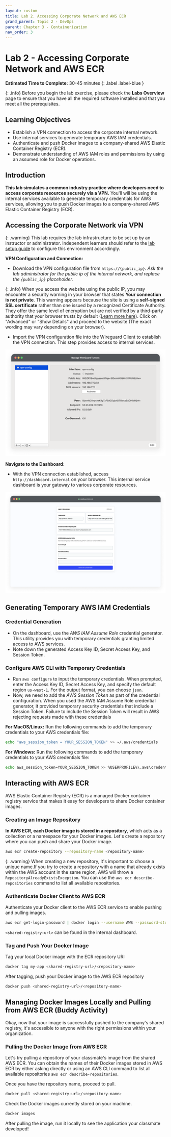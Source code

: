 ```yaml
---
layout: custom
title: Lab 2. Accessing Corporate Network and AWS ECR
grand_parent: Topic 2 - DevOps
parent: Chapter 3 - Containerization
nav_order: 3
---
```

# Lab 2 - Accessing Corporate Network and AWS ECR
**Estimated Time to Complete:** 30-45 minutes
{: .label .label-blue }

{: .info}
Before you begin the lab exercise, please check the **Labs Overview** page to ensure that you have all the required software installed and that you meet all the prerequisites.

## Learning Objectives
- Establish a VPN connection to access the corporate internal network.
- Use internal services to generate temporary AWS IAM credentials.
- Authenticate and push Docker images to a company-shared AWS Elastic Container Registry (ECR).
- Demonstrate understanding of AWS IAM roles and permissions by using an assumed role for Docker operations.

## Introduction
**This lab simulates a common industry practice where developers need to access corporate resources securely via a VPN.** You'll will be using the internal services available to generate temporary credentials for AWS services, allowing you to push Docker images to a company-shared AWS Elastic Container Registry (ECR).

## Accessing the Corporate Network via VPN

{: .warning}
This lab requires the lab infrastructure to be set up by an instructor or administrator. Independent learners should refer to the [lab setup guide](../../../../lab-setup-guide/) to configure this environment accordingly.

**VPN Configuration and Connection:**
- Download the VPN configuration file from `https://{public_ip}`. _Ask the lab administrator for the public ip of the internal network, and replace the `{public_ip}` placeholder._

{: .info}
When you access the website using the public IP, you may encounter a security warning in your browser that states **Your connection is not private**. This warning appears because the site is using a **self-signed SSL certificate** rather than one issued by a recognized Certificate Authority. They offer the same level of encryption but are not verified by a third-party authority that your browser trusts by default ([Learn more here](https://en.wikipedia.org/wiki/Self-signed_certificate)). Click on "Advanced" or "Show Details" and proceed to the website (The exact wording may vary depending on your browser).

- Import the VPN configuration file into the Wireguard Client to establish the VPN connection. This step provides access to internal services.


![wireguard interface](./imgs/wireguard.png)

**Navigate to the Dashboard:**
- With the VPN connection established, access `http://dashboard.internal` on your browser. This internal service dashboard is your gateway to various corporate resources.

![dashboard webpage](./imgs/dashboard.png)

## Generating Temporary AWS IAM Credentials

### Credential Generation
- On the dashboard, use the _AWS IAM Assume Role_ credential generator. This utility provides you with temporary credentials granting limited access to AWS services.
- Note down the generated Access Key ID, Secret Access Key, and Session Token.

### Configure AWS CLI with Temporary Credentials
- Run `aws configure` to input the temporary credentials. When prompted, enter the Access Key ID, Secret Access Key, and specify the default region `us-west-1`. For the output format, you can choose `json`.
- Now, we need to add the _AWS Session Token_ as part of the credential configuration. When you used the AWS IAM Assume Role credential generator, it provided temporary security credentials that include a Session Token. Failure to include the Session Token will result in AWS rejecting requests made with these credentials

**For MacOS/Linux:**
Run the following commands to add the temporary credentials to your AWS credentials file:
```bash
echo "aws_session_token = YOUR_SESSION_TOKEN" >> ~/.aws/credentials
```

**For Windows:**
Run the following commands to add the temporary credentials to your AWS credentials file:
```bash
echo aws_session_token=YOUR_SESSION_TOKEN >> %USERPROFILE%\.aws\credentials
```



## Interacting with AWS ECR
AWS Elastic Container Registry (ECR) is a managed Docker container registry service that makes it easy for developers to share Docker container images.

### Creating an Image Repository
**In AWS ECR, each Docker image is stored in a repository**, which acts as a collection or a namespace for your Docker images. Let's create a repository where you can push and share your Docker image.

```bash
aws ecr create-repository --repository-name <repository-name>
```

{: .warning}
When creating a new repository, it's important to choose a unique name.If you try to create a repository with a name that already exists within the AWS account in the same region, AWS will throw a `RepositoryAlreadyExistsException`. You can use the `aws ecr describe-repositories` command to list all available repositories.

### Authenticate Docker Client to AWS ECR
Authenticate your Docker client to the AWS ECR service to enable pushing and pulling images.

```bash
aws ecr get-login-password | docker login --username AWS --password-stdin <shared-registry-url>
```
`<shared-registry-url>` can be found in the internal dashboard.

### Tag and Push Your Docker Image
Tag your local Docker image with the ECR repository URI

```bash
docker tag my-app <shared-registry-url>/<repository-name>
```

After tagging, push your Docker image to the AWS ECR repository

```bash
docker push <shared-registry-url>/<repository-name>
```

## Managing Docker Images Locally and Pulling from AWS ECR (Buddy Activity)
Okay, now that your image is successfully pushed to the company's shared registry, it's accessible to anyone with the right permissions within your organization.

### Pulling the Docker Image from AWS ECR
Let's try pulling a repository of your classmate's image from the shared AWS ECR. You can obtain the names of their Docker images stored in AWS ECR by either asking directly or using an AWS CLI command to list all available repositories `aws ecr describe-repositories`.

Once you have the repository name, proceed to pull.
```bash
docker pull <shared-registry-url>/<repository-name>
```

Check the Docker images currently stored on your machine.
```bash
docker images
```

After pulling the image, run it locally to see the application your classmate developed!